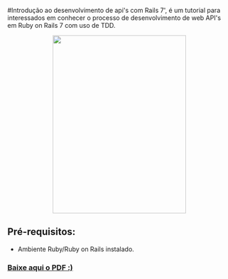 #Introdução ao desenvolvimento de api's com Rails 7', é um tutorial para interessados em conhecer o processo de desenvolvimento de web API's em Ruby on Rails 7 com uso de TDD.

<p align="center"><img src="" height="400" width="300"/></p>

## Pré-requisitos:
- Ambiente Ruby/Ruby on Rails instalado.

### <a href="">Baixe aqui o PDF :)</a> 

